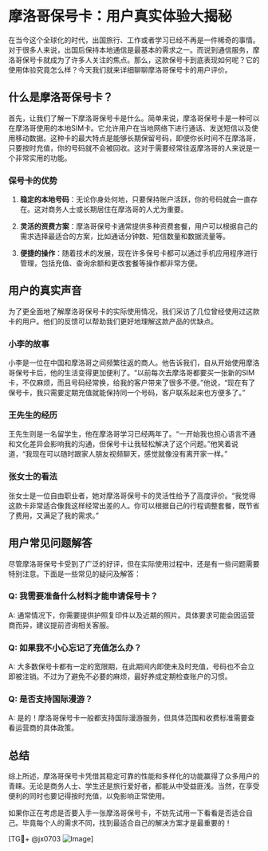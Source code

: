 # 摩洛哥保号卡：用户真实体验大揭秘

在当今这个全球化的时代，出国旅行、工作或者学习已经不再是一件稀奇的事情。对于很多人来说，出国后保持本地通信是最基本的需求之一。而说到通信服务，摩洛哥保号卡就成为了许多人关注的焦点。那么，这款保号卡到底表现如何呢？它的使用体验究竟怎么样？今天我们就来详细聊聊摩洛哥保号卡的用户评价。

## 什么是摩洛哥保号卡？

首先，让我们了解一下摩洛哥保号卡是什么。简单来说，摩洛哥保号卡是一种可以在摩洛哥使用的本地SIM卡。它允许用户在当地网络下进行通话、发送短信以及使用移动数据。这种卡的最大特点是能够长期保留号码，即便你长时间不在摩洛哥，只要按时充值，你的号码就不会被回收。这对于需要经常往返摩洛哥的人来说是一个非常实用的功能。

### 保号卡的优势

1. **稳定的本地号码**：无论你身处何地，只要保持账户活跃，你的号码就会一直存在。这对商务人士或长期居住在摩洛哥的人尤为重要。
   
2. **灵活的资费方案**：摩洛哥保号卡通常提供多种资费套餐，用户可以根据自己的需求选择最适合的方案，比如通话分钟数、短信数量和数据流量等。

3. **便捷的操作**：随着技术的发展，现在许多保号卡都可以通过手机应用程序进行管理，包括充值、查询余额和更改套餐等操作都非常方便。

## 用户的真实声音

为了更全面地了解摩洛哥保号卡的实际使用情况，我们采访了几位曾经使用过这款卡的用户。他们的反馈可以帮助我们更好地理解这款产品的优缺点。

### 小李的故事

小李是一位在中国和摩洛哥之间频繁往返的商人。他告诉我们，自从开始使用摩洛哥保号卡后，他的生活变得更加便利了。“以前每次去摩洛哥都要买一张新的SIM卡，不仅麻烦，而且号码经常换，给我的客户带来了很多不便。”他说，“现在有了保号卡，我只需要定期充值就能保持同一个号码，客户联系起来也方便多了。”

### 王先生的经历

王先生则是一名留学生，他在摩洛哥学习已经两年了。“一开始我也担心语言不通和文化差异会影响我的沟通，但保号卡让我轻松解决了这个问题。”他笑着说道，“我现在可以随时跟家人朋友视频聊天，感觉就像没有离开家一样。”

### 张女士的看法

张女士是一位自由职业者，她对摩洛哥保号卡的灵活性给予了高度评价。“我觉得这款卡非常适合像我这样经常出差的人。你可以根据自己的行程调整套餐，既节省了费用，又满足了我的需求。”

## 用户常见问题解答

尽管摩洛哥保号卡受到了广泛的好评，但在实际使用过程中，还是有一些问题需要特别注意。下面是一些常见的疑问及解答：

### Q: 我需要准备什么材料才能申请保号卡？
A: 通常情况下，你需要提供护照复印件以及近期的照片。具体要求可能会因运营商而异，建议提前咨询相关客服。

### Q: 如果我不小心忘记了充值怎么办？
A: 大多数保号卡都有一定的宽限期，在此期间内即使未及时充值，号码也不会立即被注销。不过为了避免不必要的麻烦，最好养成定期检查账户的习惯。

### Q: 是否支持国际漫游？
A: 是的！摩洛哥保号卡一般都支持国际漫游服务，但具体范围和收费标准需要查看运营商的具体政策。

## 总结

综上所述，摩洛哥保号卡凭借其稳定可靠的性能和多样化的功能赢得了众多用户的青睐。无论是商务人士、学生还是旅行爱好者，都能从中受益匪浅。当然，在享受便利的同时也要记得按时充值，以免影响正常使用。

如果你正在考虑是否要入手一张摩洛哥保号卡，不妨先试用一下看看是否适合自己。毕竟每个人的需求不同，找到最适合自己的解决方案才是最重要的！

[TG💪+ @jx0703 ![Image](https://github.com/user-attachments/assets/dbca1d08-cadb-493c-b0ec-ad6f7a83f270)]